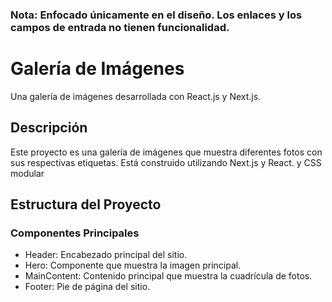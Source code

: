 ### Nota: Enfocado únicamente en el diseño. Los enlaces y los campos de entrada no tienen funcionalidad.

# Galería de Imágenes

Una galería de imágenes desarrollada con React.js y Next.js.

## Descripción

Este proyecto es una galería de imágenes que muestra diferentes fotos con sus respectivas etiquetas. Está construido utilizando Next.js y React. y CSS modular

## Estructura del Proyecto

### Componentes Principales

- Header: Encabezado principal del sitio.
- Hero: Componente que muestra la imagen principal.
- MainContent: Contenido principal que muestra la cuadrícula de fotos.
- Footer: Pie de página del sitio.
